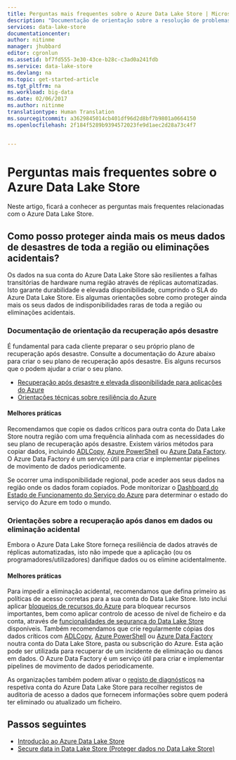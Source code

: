 ```yaml
---
title: Perguntas mais frequentes sobre o Azure Data Lake Store | Microsoft Docs
description: "Documentação de orientação sobre a resolução de problemas ou mitigação de problemas do Azure Data Lake Store"
services: data-lake-store
documentationcenter: 
author: nitinme
manager: jhubbard
editor: cgronlun
ms.assetid: bf7fd555-3e30-43ce-b28c-c3ad0a241fdb
ms.service: data-lake-store
ms.devlang: na
ms.topic: get-started-article
ms.tgt_pltfrm: na
ms.workload: big-data
ms.date: 02/06/2017
ms.author: nitinme
translationtype: Human Translation
ms.sourcegitcommit: a3629845014cb401df96d2d8bf7b9801a0664150
ms.openlocfilehash: 2f184f5289b9394572023fe9d1aec2d28a73c4f7


---
```

# <a name="frequently-asked-questions-for-azure-data-lake-store"></a>Perguntas mais frequentes sobre o Azure Data Lake Store
Neste artigo, ficará a conhecer as perguntas mais frequentes relacionadas com o Azure Data Lake Store.

## <a name="how-can-i-further-protect-my-data-from-region-wide-disasters-or-accidental-deletions"></a>Como posso proteger ainda mais os meus dados de desastres de toda a região ou eliminações acidentais?
Os dados na sua conta do Azure Data Lake Store são resilientes a falhas transitórias de hardware numa região através de réplicas automatizadas. Isto garante durabilidade e elevada disponibilidade, cumprindo o SLA do Azure Data Lake Store. Eis algumas orientações sobre como proteger ainda mais os seus dados de indisponibilidades raras de toda a região ou eliminações acidentais.

### <a name="disaster-recovery-guidance"></a>Documentação de orientação da recuperação após desastre
É fundamental para cada cliente preparar o seu próprio plano de recuperação após desastre. Consulte a documentação do Azure abaixo para criar o seu plano de recuperação após desastre. Eis alguns recursos que o podem ajudar a criar o seu plano.

* [Recuperação após desastre e elevada disponibilidade para aplicações do Azure](../resiliency/resiliency-disaster-recovery-high-availability-azure-applications.md)
* [Orientações técnicas sobre resiliência do Azure](../resiliency/resiliency-technical-guidance.md)

#### <a name="best-practices"></a>Melhores práticas
Recomendamos que copie os dados críticos para outra conta do Data Lake Store noutra região com uma frequência alinhada com as necessidades do seu plano de recuperação após desastre. Existem vários métodos para copiar dados, incluindo [ADLCopy](data-lake-store-copy-data-azure-storage-blob.md), [Azure PowerShell](data-lake-store-get-started-powershell.md) ou [Azure Data Factory](../data-factory/data-factory-azure-datalake-connector.md). O Azure Data Factory é um serviço útil para criar e implementar pipelines de movimento de dados periodicamente.

Se ocorrer uma indisponibilidade regional, pode aceder aos seus dados na região onde os dados foram copiados. Pode monitorizar o [Dashboard do Estado de Funcionamento do Serviço do Azure](https://azure.microsoft.com/status/) para determinar o estado do serviço do Azure em todo o mundo.

### <a name="data-corruption-or-accidental-deletion-recovery-guidance"></a>Orientações sobre a recuperação após danos em dados ou eliminação acidental
Embora o Azure Data Lake Store forneça resiliência de dados através de réplicas automatizadas, isto não impede que a aplicação (ou os programadores/utilizadores) danifique dados ou os elimine acidentalmente.

#### <a name="best-practices"></a>Melhores práticas
Para impedir a eliminação acidental, recomendamos que defina primeiro as políticas de acesso corretas para a sua conta do Data Lake Store.  Isto inclui aplicar [bloqueios de recursos do Azure](../azure-resource-manager/resource-group-lock-resources.md) para bloquear recursos importantes, bem como aplicar controlo de acesso de nível de ficheiro e da conta, através de [funcionalidades de segurança do Data Lake Store](data-lake-store-security-overview.md) disponíveis. Também recomendamos que crie regularmente cópias dos dados críticos com [ADLCopy](data-lake-store-copy-data-azure-storage-blob.md), [Azure PowerShell](data-lake-store-get-started-powershell.md) ou [Azure Data Factory](../data-factory/data-factory-azure-datalake-connector.md) noutra conta do Data Lake Store, pasta ou subscrição do Azure.  Esta ação pode ser utilizada para recuperar de um incidente de eliminação ou danos em dados. O Azure Data Factory é um serviço útil para criar e implementar pipelines de movimento de dados periodicamente.

As organizações também podem ativar o [registo de diagnósticos](data-lake-store-diagnostic-logs.md) na respetiva conta do Azure Data Lake Store para recolher registos de auditoria de acesso a dados que fornecem informações sobre quem poderá ter eliminado ou atualizado um ficheiro.

## <a name="next-steps"></a>Passos seguintes
* [Introdução ao Azure Data Lake Store](data-lake-store-get-started-portal.md)
* [Secure data in Data Lake Store (Proteger dados no Data Lake Store)](data-lake-store-secure-data.md)




<!--HONumber=Feb17_HO2-->


